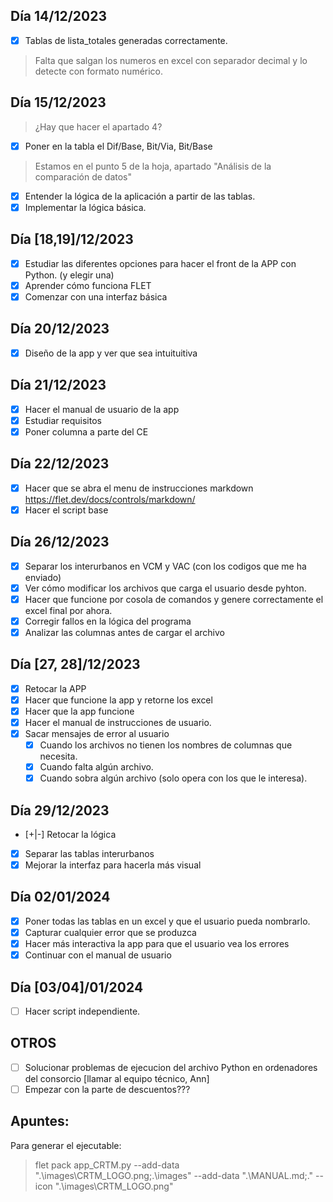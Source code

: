 ## Día 14/12/2023
- [x] Tablas de lista_totales generadas correctamente.
> Falta que salgan los numeros en excel con separador decimal y lo detecte con formato numérico.
## Día 15/12/2023
> ¿Hay que hacer el apartado 4?
- [x] Poner en la tabla el Dif/Base, Bit/Via, Bit/Base
> Estamos en el punto 5 de la hoja, apartado "Análisis de la comparación de datos"
- [x] Entender la lógica de la aplicación a partir de las tablas.
- [x] Implementar la lógica básica.
## Día [18,19]/12/2023
- [x] Estudiar las diferentes opciones para hacer el front de la APP con Python. (y elegir una)
- [x] Aprender cómo funciona FLET
- [x] Comenzar con una interfaz básica
## Día 20/12/2023
- [x] Diseño de la app y ver que sea intuituitiva
## Día 21/12/2023
- [x] Hacer el manual de usuario de la app
- [x] Estudiar requisitos
- [x] Poner columna a parte del CE
## Día 22/12/2023
- [x] Hacer que se abra el menu de instrucciones markdown https://flet.dev/docs/controls/markdown/ 
- [x] Hacer el script base
## Día 26/12/2023
- [x] Separar los interurbanos en VCM y VAC (con los codigos que me ha enviado)
- [x] Ver cómo modificar los archivos que carga el usuario desde pyhton.
- [x] Hacer que funcione por cosola de comandos y genere correctamente el excel final por ahora.
- [x] Corregir fallos en la lógica del programa
- [x] Analizar las columnas antes de cargar el archivo
## Día [27, 28]/12/2023
- [x] Retocar la APP
- [x] Hacer que funcione la app y retorne los excel
- [x] Hacer que la app funcione
- [x] Hacer el manual de instrucciones de usuario.
- [x] Sacar mensajes de error al usuario
    - [x] Cuando los archivos no tienen los nombres de columnas que necesita.
    - [x] Cuando falta algún archivo.
    - [x] Cuando sobra algún archivo (solo opera con los que le interesa).
## Día 29/12/2023
- [+|-] Retocar la lógica
- [x] Separar las tablas interurbanos
- [x] Mejorar la interfaz para hacerla más visual
## Día 02/01/2024
- [x] Poner todas las tablas en un excel y que el usuario pueda nombrarlo.
- [x] Capturar cualquier error que se produzca
- [x] Hacer más interactiva la app para que el usuario vea los errores
- [x] Continuar con el manual de usuario
## Día [03/04]/01/2024
- [ ] Hacer script independiente.
## OTROS
- [ ] Solucionar problemas de ejecucion del archivo Python en ordenadores del consorcio [llamar al equipo técnico, Ann]
- [ ] Empezar con la parte de descuentos???
## Apuntes:
Para generar el ejecutable:
> flet pack app_CRTM.py --add-data ".\images\CRTM_LOGO.png;.\images" --add-data ".\MANUAL.md;." --icon ".\images\CRTM_LOGO.png"